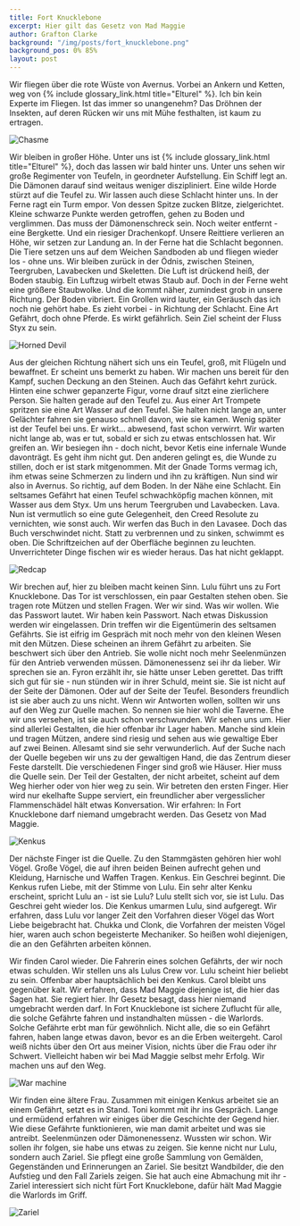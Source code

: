```yaml
---
title: Fort Knucklebone
excerpt: Hier gilt das Gesetz von Mad Maggie
author: Grafton Clarke
background: "/img/posts/fort_knucklebone.png"
background_pos: 0% 85%
layout: post
---
```


Wir fliegen über die rote Wüste von Avernus. Vorbei an Ankern und Ketten, weg
von {% include glossary_link.html title="Elturel" %}. Ich bin kein Experte im Fliegen. Ist das immer so unangenehm? Das
Dröhnen der Insekten, auf deren Rücken wir uns mit Mühe festhalten, ist kaum zu
ertragen.

![Chasme](/img/posts/chasme.png)

Wir bleiben in großer Höhe. Unter uns ist {% include glossary_link.html title="Elturel" %}, doch das lassen wir bald
hinter uns. Unter uns sehen wir große Regimenter von Teufeln, in geordneter
Aufstellung.  Ein Schiff legt an. Die Dämonen darauf sind weitaus weniger
diszipliniert. Eine wilde Horde stürzt auf die Teufel zu. Wir lassen auch diese
Schlacht hinter uns. In der Ferne ragt ein Turm empor. Von dessen Spitze zucken
Blitze, zielgerichtet. Kleine schwarze Punkte werden getroffen, gehen zu Boden
und verglimmen. Das muss der Dämonenschreck sein. Noch weiter entfernt - eine
Bergkette. Und ein riesiger Drachenkopf. Unsere Reittiere verlieren an Höhe,
wir setzen zur Landung an. In der Ferne hat die Schlacht begonnen. Die Tiere
setzen uns auf dem Weichen Sandboden ab und fliegen wieder los - ohne uns. Wir
bleiben zurück in der Ödnis, zwischen Steinen, Teergruben, Lavabecken und
Skeletten. Die Luft ist drückend heiß, der Boden staubig. Ein Luftzug wirbelt
etwas Staub auf. Doch in der Ferne weht eine größere Staubwolke. Und die kommt
näher, zumindest grob in unsere Richtung. Der Boden vibriert. Ein Grollen wird
lauter, ein Geräusch das ich noch nie gehört habe. Es zieht vorbei - in
Richtung der Schlacht. Eine Art Gefährt, doch ohne Pferde. Es wirkt gefährlich.
Sein Ziel scheint der Fluss Styx zu sein.

![Horned Devil](/img/posts/horned_devil.png)

Aus der gleichen Richtung nähert sich uns ein Teufel, groß, mit Flügeln und
bewaffnet. Er scheint uns bemerkt zu haben. Wir machen uns bereit für den
Kampf, suchen Deckung an den Steinen. Auch das Gefährt kehrt zurück. Hinten
eine schwer gepanzerte Figur, vorne drauf sitzt eine zierlichere Person. Sie
halten gerade auf den Teufel zu. Aus einer Art Trompete spritzen sie eine Art
Wasser auf den Teufel. Sie halten nicht lange an, unter Gelächter fahren sie
genauso schnell davon, wie sie kamen. Wenig später ist der Teufel bei uns. Er
wirkt… abwesend, fast schon verwirrt. Wir warten nicht lange ab, was er tut,
sobald er sich zu etwas entschlossen hat. Wir greifen an. Wir besiegen ihn -
doch nicht, bevor Ketis eine infernale Wunde davonträgt. Es geht ihm  nicht
gut. Den anderen gelingt es, die Wunde zu stillen, doch er ist stark
mitgenommen. Mit der Gnade Torms vermag ich, ihm etwas seine Schmerzen zu
lindern und ihn zu kräftigen. Nun sind wir also in Avernus. So richtig, auf dem
Boden. In der Nähe eine Schlacht. Ein seltsames Gefährt hat einen Teufel
schwachköpfig machen können, mit Wasser aus dem Styx. Um uns herum Teergruben
und Lavabecken. Lava. Nun ist vermutlich so eine gute Gelegenheit, den Creed
Resolute zu vernichten, wie sonst auch. Wir werfen das Buch in den Lavasee.
Doch das Buch verschwindet nicht. Statt zu verbrennen und zu sinken, schwimmt es
oben. Die Schriftzeichen auf der Oberfläche beginnen zu leuchten.
Unverrichteter Dinge fischen wir es wieder heraus. Das hat nicht geklappt.

![Redcap](/img/posts/redcap.png)

Wir brechen auf, hier zu bleiben macht keinen Sinn. Lulu führt uns zu Fort
Knucklebone. Das Tor ist verschlossen, ein paar Gestalten stehen oben. Sie
tragen rote Mützen und stellen Fragen. Wer wir sind. Was wir wollen. Wie das
Passwort lautet. Wir haben kein Passwort. Nach etwas Diskussion werden wir
eingelassen. Drin treffen wir die Eigentümerin des seltsamen Gefährts. Sie ist
eifrig im Gespräch mit noch mehr von den kleinen Wesen mit den Mützen. Diese
scheinen an ihrem Gefährt zu arbeiten. Sie beschwert sich über den Antrieb. Sie
wolle nicht noch mehr Seelenmünzen für den Antrieb verwenden müssen.
Dämonenessenz sei ihr da lieber. Wir sprechen sie an. Fyron erzählt ihr, sie
hätte unser Leben gerettet. Das trifft sich gut für sie - nun stünden wir in
ihrer Schuld, meint sie. Sie ist nicht auf der Seite der Dämonen. Oder auf der
Seite der Teufel. Besonders freundlich ist sie aber auch zu uns nicht. Wenn wir
Antworten wollen, sollten wir uns auf den Weg zur Quelle machen. So nennen sie
hier wohl die Taverne. Ehe wir uns versehen, ist sie auch schon verschwunden.
Wir sehen uns um. Hier sind allerlei Gestalten, die hier offenbar ihr Lager
haben. Manche sind klein und tragen Mützen, andere sind riesig und sehen aus
wie gewaltige Eber auf zwei Beinen. Allesamt sind sie sehr verwunderlich. Auf
der Suche nach der Quelle begeben wir uns zu der gewaltigen Hand, die das
Zentrum dieser Feste darstellt. Die verschiedenen Finger sind groß wie Häuser.
Hier muss die Quelle sein. Der Teil der Gestalten, der nicht arbeitet, scheint
auf dem Weg hierher oder von hier weg zu sein. Wir betreten den ersten Finger.
Hier wird nur ekelhafte Suppe serviert, ein freundlicher aber vergesslicher
Flammenschädel hält etwas Konversation. Wir erfahren: In Fort Knucklebone darf
niemand umgebracht werden. Das Gesetz von Mad Maggie. 

![Kenkus](/img/posts/kenkus.png)

Der nächste Finger ist die Quelle. Zu den Stammgästen gehören hier wohl Vögel.
Große Vögel, die auf ihren beiden Beinen aufrecht gehen und Kleidung, Harnische
und Waffen Tragen. Kenkus. Ein Geschrei beginnt. Die Kenkus rufen Liebe, mit
der Stimme von Lulu. Ein sehr alter Kenku erscheint, spricht Lulu an - ist sie
Lulu? Lulu stellt sich vor, sie ist Lulu. Das Geschrei geht wieder los. Die
Kenkus umarmen Lulu, sind aufgeregt. Wir erfahren, dass Lulu vor langer Zeit
den Vorfahren dieser Vögel das Wort Liebe beigebracht hat. Chukka und Clonk,
die Vorfahren der meisten Vögel hier, waren auch schon begeisterte Mechaniker.
So heißen wohl diejenigen, die an den Gefährten arbeiten können.

Wir finden Carol wieder. Die Fahrerin eines solchen Gefährts, der wir noch
etwas schulden. Wir stellen uns als Lulus Crew vor. Lulu scheint hier beliebt
zu sein. Offenbar aber hauptsächlich bei den Kenkus. Carol bleibt uns
gegenüber kalt. Wir erfahren, dass Mad Maggie diejenige ist, die hier das Sagen
hat. Sie regiert hier. Ihr Gesetz besagt, dass hier niemand umgebracht werden
darf. In Fort Knucklebone ist sichere Zuflucht für alle, die solche Gefährte
fahren und instandhalten müssen - die Warlords. Solche Gefährte erbt man für
gewöhnlich. Nicht alle, die so ein Gefährt fahren, haben lange etwas davon,
bevor es an die Erben weitergeht. Carol weiß nichts über den Ort aus meiner
Vision, nichts über die Frau oder ihr Schwert. Vielleicht haben wir bei Mad
Maggie selbst mehr Erfolg. Wir machen uns auf den Weg.

![War machine](/img/posts/warmachine.png)

Wir finden eine ältere Frau. Zusammen mit einigen Kenkus arbeitet sie an einem
Gefährt, setzt es in Stand. Toni kommt mit ihr ins Gespräch. Lange und ermüdend
erfahren wir einiges über die Geschichte der Gegend hier. Wie diese Gefährte
funktionieren, wie man damit arbeitet und was sie antreibt. Seelenmünzen oder
Dämonenessenz. Wussten wir schon. Wir sollen ihr folgen, sie habe uns etwas zu
zeigen. Sie kenne nicht nur Lulu, sondern auch Zariel. Sie pflegt eine große
Sammlung von Gemälden, Gegenständen und Erinnerungen an Zariel. Sie besitzt
Wandbilder, die den Aufstieg und den Fall Zariels zeigen. Sie hat auch eine
Abmachung mit ihr - Zariel interessiert sich nicht fürt Fort Knucklebone, dafür
hält Mad Maggie die Warlords im Griff.

![Zariel](/img/posts/zariel_window.png)
